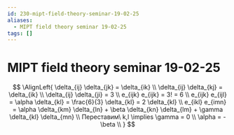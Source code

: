 ```yaml
---
id: 230-mipt-field-theory-seminar-19-02-25
aliases:
  - MIPT field theory seminar 19-02-25
tags: []
---
```


# MIPT field theory seminar 19-02-25
$$
\AlignLeft{
\delta_{ij} \delta_{jk} = \delta_{ik} \\
\delta_{ij} \delta_{kj} = \delta_{ik} \\
\delta_{ij} \delta_{ji} = 3 \\
e_{ijk} e_{ijk} = 3! = 6 \\
e_{ijk} e_{ijl} = \alpha \delta_{kl} = \frac{6}{3} \delta_{kl} = 2 \delta_{kl} \\
e_{ikl} e_{imn} = \alpha \delta_{km} \delta_{ln} + \beta \delta_{kn} \delta_{lm} + \gamma \delta_{kl} \delta_{mn} \\
Переставим\ k,l \implies \gamma = 0 \\
\alpha = -\beta \\
}
$$
